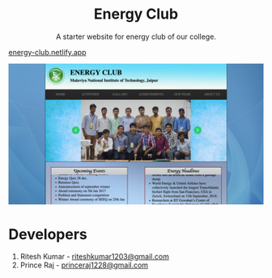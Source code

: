 <h1 align="center">Energy Club</h1>
<p align="center">A starter website for energy club of our college.</p>
<p?><a align="center" href="https://energy-club.netlify.app/">energy-club.netlify.app</a></p>
<p align="center">
    <img src="/images/energy-club.png" alt="Phedito" />
</p>

# Developers
1. Ritesh Kumar - riteshkumar1203@gmail.com
2. Prince Raj - princeraj1228@gmail.com